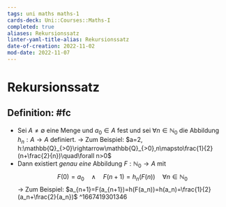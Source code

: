 ```yaml
---
tags: uni maths maths-1
cards-deck: Uni::Courses::Maths-I
completed: true
aliases: Rekursionssatz
linter-yaml-title-alias: Rekursionssatz
date-of-creation: 2022-11-02
mod-date: 2022-11-07
---
```


# Rekursionssatz

## Definition: #fc
- Sei $A\neq\emptyset$ eine Menge und $a_0\in A$ fest und sei $\forall n\in\mathbb{N}_0$ die Abbildung $h_n:A\rightarrow A$ definiert.
	→ Zum Beispiel: $a=2, h:\mathbb{Q}_{>0}\rightarrow\mathbb{Q}_{>0},n\mapsto\frac{1}{2}(n+\frac{2}{n})\quad\forall n>0$
- Dann existiert *genau eine* Abbildung $F:\mathbb{N}_0\rightarrow A$ mit $$F(0)=a_0\quad\wedge\quad F(n+1)=h_n(F(n))\quad\forall n\in\mathbb{N}_0$$
→ Zum Beispiel: $a_{n+1}=F(a_{n+1})=h(F(a_n))=h(a_n)=\frac{1}{2}(a_n+\frac{2}{a_n})$
^1667419301346
